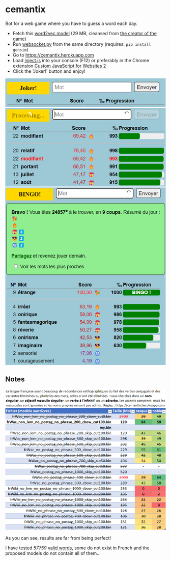 # cemantix
Bot for a web game where you have to guess a word each day.

* Fetch this [word2vec model](frWac_non_lem_no_postag_no_phrase_200_cbow_cut100.bin?raw=true "word2vec model") (29 MB, cleansed from [the creator of the game](https://fauconnier.github.io/#data "the creator of the game"))
* Run [websocket.py](websocket.py?raw=true "websocket.py") from the same directory (requires: `pip install gensim`)
* Go to https://cemantix.herokuapp.com
* Load [inject.js](inject.js?raw=true "inject.js") into your console (F12) or preferably in the Chrome extension [Custom JavaScript for Websites 2](https://chrome.google.com/webstore/detail/custom-javascript-for-web/ddbjnfjiigjmcpcpkmhogomapikjbjdk "Custom JavaScript for Websites 2")
* Click the 'Joker!' button and enjoy!

![Joker button](images/joker_btn.png?raw=true "Joker button")
![Joker running](images/joker_processing.png?raw=true "Joker running")
![Run example](images/run.png?raw=true "Run example")

## Notes
![Model Benchmarking](images/model_benchmark.png?raw=true "Model Benchmarking")

As you can see, results are far from being perfect!

I have tested _57759_ [valid words](goTestWords/wordlist.txt?raw=true "valid words"), some do not exist in French and the proposed models do not contain all of them...
